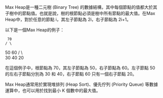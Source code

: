 

Max Heap是一種二元樹 (Binary Tree) 的數據結構，其中每個節點的值都大於其子樹中的節點值。也就是說，樹的根節點必須是樹中所有節點的最大值。在Max Heap中，對於任意的節點 i，其左子節點為 2i，右子節點為 2i+1。

以下是一個Max Heap的例子：

     70
    / \
   50  60
  / \   \
 30  40  20

在這個例子中，根節點為 70，其左子節點為 50，右子節點為 60。左子節點 50 的左右子節點分別為 30 和 40，右子節點 60 只有一個右子節點 20。

Max Heap通常用於實現堆排列 (Heap Sort)、優先佇列 (Priority Queue) 等數據運算中，也可以用於找到最小 K 個數中的最大值。